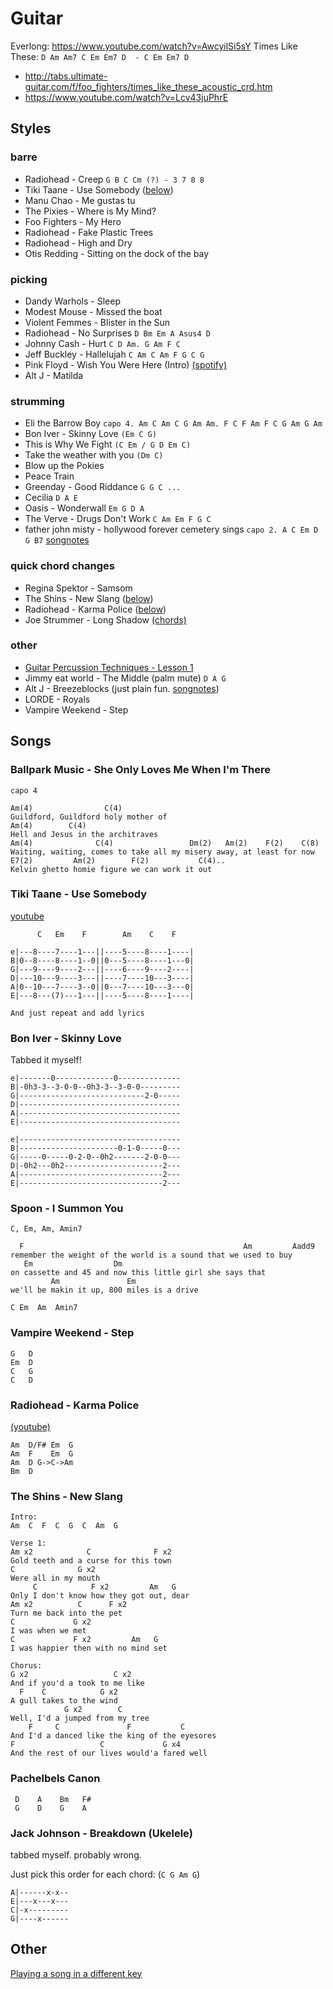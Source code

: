 # Guitar

Everlong: https://www.youtube.com/watch?v=AwcyilSi5sY
Times Like These: `D Am Am7 C Em Em7 D  - C Em Em7 D`
- http://tabs.ultimate-guitar.com/f/foo_fighters/times_like_these_acoustic_crd.htm
- https://www.youtube.com/watch?v=Lcv43juPhrE

## Styles

### barre
- Radiohead - Creep `G B C Cm (?) - 3 7 8 8`
- Tiki Taane - Use Somebody ([below](#use-somebody))
- Manu Chao - Me gustas tu
- The Pixies - Where is My Mind?
- Foo Fighters - My Hero
- Radiohead - Fake Plastic Trees
- Radiohead - High and Dry
- Otis Redding - Sitting on the dock of the bay

### picking
- Dandy Warhols - Sleep
- Modest Mouse - Missed the boat
- Violent Femmes - Blister in the Sun
- Radiohead - No Surprises `D Bm Em A Asus4 D`
- Johnny Cash - Hurt `C D Am. G Am F C`
- Jeff Buckley - Hallelujah `C Am C Am F G C G`
- Pink Floyd - Wish You Were Here (Intro) [(spotify)](spotify:track:1wHSxWBfPr3GO31y8KGrWe)
- Alt J - Matilda

### strumming
- Eli the Barrow Boy `capo 4. Am C Am C G Am Am. F C F Am F C G Am G Am`
- Bon Iver - Skinny Love `(Em C G)`
- This is Why We Fight `(C Em / G D Em C)`
- Take the weather with you `(Dm C)`
- Blow up the Pokies
- Peace Train
- Greenday - Good Riddance `G G C ...`
- Cecilia `D A E`
- Oasis - Wonderwall `Em G D A`
- The Verve - Drugs Don't Work `C Am Em F G C`
- father john misty - hollywood forever cemetery sings `capo 2. A C Em D G B7`  [songnotes](http://www.songnotes.cc/songs/114-father-john-misty-hollywood-forever-cemetery-sings)

### quick chord changes
- Regina Spektor - Samsom
- The Shins - New Slang ([below](#new-slang))
- Radiohead - Karma Police ([below](#karma-police))
- Joe Strummer - Long Shadow [(chords)](http://tabs.ultimate-guitar.com/j/joe_strummer_and_the_mescaleros/long_shadow_crd.htm)

### other
- [Guitar Percussion Techniques - Lesson 1](https://www.youtube.com/watch?v=y2IE_AsaBbg)
- Jimmy eat world - The Middle (palm mute) `D A G`
- Alt J - Breezeblocks (just plain fun. [songnotes](http://www.songnotes.cc/songs/148-alt-j-breezeblocks))
- LORDE - Royals
- Vampire Weekend - Step


## Songs

### Ballpark Music - She Only Loves Me When I'm There

```
capo 4

Am(4)                C(4)
Guildford, Guildford holy mother of
Am(4)        C(4)
Hell and Jesus in the architraves
Am(4)              C(4)                 Dm(2)   Am(2)    F(2)    C(8)  
Waiting, waiting, comes to take all my misery away, at least for now
E7(2)         Am(2)        F(2)           C(4)..
Kelvin ghetto homie figure we can work it out
```

<a name="use-somebody"></a>
### Tiki Taane - Use Somebody

[youtube](https://www.youtube.com/watch?v=P1qvVN7fOR4)

```
      C   Em    F        Am    C    F

e|---8----7----1---||----5----8----1----|
B|0--8----8----1--0||0---5----8----1---0|
G|---9----9----2---||----6----9----2----|
D|---10---9----3---||----7----10---3----|
A|0--10---7----3--0||0---7----10---3---0|
E|---8---(7)---1---||----5----8----1----|

And just repeat and add lyrics
```

### Bon Iver - Skinny Love

Tabbed it myself!

```
e|-------0-------------0--------------
B|-0h3-3--3-0-0--0h3-3--3-0-0---------
G|----------------------------2-0-----
D|------------------------------------
A|------------------------------------
E|------------------------------------

e|------------------------------------
B|----------------------0-1-0-----0---
G|-----0-----0-2-0--0h2-------2-0-0---
D|-0h2---0h2----------------------2---
A|--------------------------------2---
E|--------------------------------2---
```


### Spoon - I Summon You

```
C, Em, Am, Amin7

  F                                                 Am         Aadd9
remember the weight of the world is a sound that we used to buy
   Em                  Dm
on cassette and 45 and now this little girl she says that
         Am               Em
we'll be makin it up, 800 miles is a drive

C Em  Am  Amin7
```

### Vampire Weekend - Step

```
G   D
Em  D
C   G
C   D
```

<a name="karma-police"></a>
### Radiohead - Karma Police

[(youtube)](https://www.youtube.com/watch?v=MmfRYCd5Kk8)

```
Am  D/F# Em  G
Am  F    Em  G
Am  D G->C->Am
Bm  D
```

<a name="new-slang"></a>
### The Shins - New Slang

```
Intro:
Am  C  F  C  G  C  Am  G 

Verse 1:
Am x2            C              F x2
Gold teeth and a curse for this town
C              G x2
Were all in my mouth
     C            F x2         Am   G
Only I don't know how they got out, dear
Am x2          C      F x2
Turn me back into the pet
C             G x2
I was when we met
C             F x2         Am   G
I was happier then with no mind set

Chorus:
G x2                   C x2
And if you'd a took to me like
  F    C            G x2
A gull takes to the wind
            G x2        C
Well, I'd a jumped from my tree
    F     C               F           C
And I'd a danced like the king of the eyesores
F                   C             G x4
And the rest of our lives would'a fared well
```

### Pachelbels Canon

```
 D    A    Bm   F#
 G    D    G    A
```

### Jack Johnson - Breakdown (Ukelele)

tabbed myself. probably wrong.

Just pick this order for each chord: (`C G Am G`)

```
A|------x-x--
E|---x---x---
C|-x---------
G|----x------
```

## Other

[Playing a song in a different key](http://music.stackexchange.com/a/15944)
